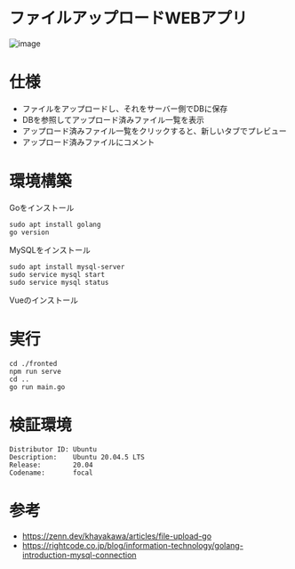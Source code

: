 # ファイルアップロードWEBアプリ
![image](https://user-images.githubusercontent.com/72239675/209828493-44812c03-32c5-42d7-884a-9789c88e2875.png)

# 仕様
- ファイルをアップロードし、それをサーバー側でDBに保存  
- DBを参照してアップロード済みファイル一覧を表示
- アップロード済みファイル一覧をクリックすると、新しいタブでプレビュー
- アップロード済みファイルにコメント
# 環境構築
Goをインストール
```
sudo apt install golang
go version
```
MySQLをインストール
```
sudo apt install mysql-server
sudo service mysql start
sudo service mysql status
```
Vueのインストール
# 実行
```
cd ./fronted
npm run serve
cd ..
go run main.go
```
# 検証環境
```
Distributor ID: Ubuntu
Description:    Ubuntu 20.04.5 LTS
Release:        20.04
Codename:       focal
```
# 参考
- https://zenn.dev/khayakawa/articles/file-upload-go
- https://rightcode.co.jp/blog/information-technology/golang-introduction-mysql-connection
